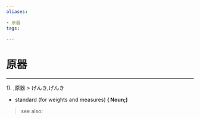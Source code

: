 ```yaml
---
aliases:
    
- 原器
tags:
    
---
```


# 原器
---
1).
,原器 > げんき,げんき

- standard (for weights and measures)
**( Noun;)**
> see also: 
            